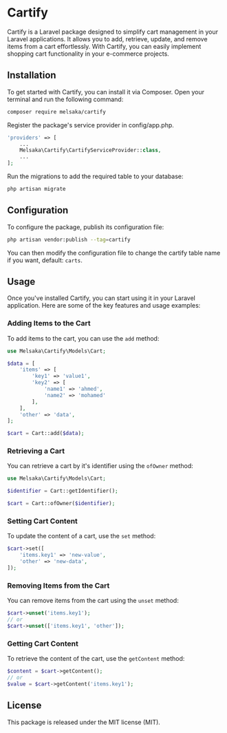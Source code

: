# Cartify

Cartify is a Laravel package designed to simplify cart management in your Laravel applications. It allows you to add, retrieve, update, and remove items from a cart effortlessly. With Cartify, you can easily implement shopping cart functionality in your e-commerce projects.

## Installation

To get started with Cartify, you can install it via Composer. Open your terminal and run the following command:

```bash
composer require melsaka/cartify
```

Register the package's service provider in config/app.php.

```php
'providers' => [
    ...
    Melsaka\Cartify\CartifyServiceProvider::class,
    ...
];
```

Run the migrations to add the required table to your database:

```bash
php artisan migrate
```

## Configuration

To configure the package, publish its configuration file:

```bash
php artisan vendor:publish --tag=cartify
```

You can then modify the configuration file to change the cartify table name if you want, default: `carts`.

## Usage

Once you've installed Cartify, you can start using it in your Laravel application. Here are some of the key features and usage examples:

### Adding Items to the Cart

To add items to the cart, you can use the `add` method:

```php
use Melsaka\Cartify\Models\Cart;

$data = [
    'items' => [
        'key1' => 'value1',
        'key2' => [
            'name1' => 'ahmed',
            'name2' => 'mohamed'
        ],
    ],
    'other' => 'data',
];

$cart = Cart::add($data);
```

### Retrieving a Cart

You can retrieve a cart by it's identifier using the `ofOwner` method:

```php
use Melsaka\Cartify\Models\Cart;

$identifier = Cart::getIdentifier();

$cart = Cart::ofOwner($identifier);
```

### Setting Cart Content

To update the content of a cart, use the `set` method:

```php
$cart->set([
    'items.key1' => 'new-value',
    'other' => 'new-data',
]);
```

### Removing Items from the Cart

You can remove items from the cart using the `unset` method:

```php
$cart->unset('items.key1');
// or
$cart->unset(['items.key1', 'other']);
```

### Getting Cart Content

To retrieve the content of the cart, use the `getContent` method:

```php
$content = $cart->getContent();
// or
$value = $cart->getContent('items.key1');
```

## License

This package is released under the MIT license (MIT).
